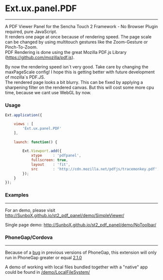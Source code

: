 Ext.ux.panel.PDF
===============
---
A PDF Viewer Panel for the Sencha Touch 2 Framework - No Browser Plugin required, pure JavaScript.  
It renders one page at once because of rendering speed. The page scale can be changed by using multitouch gestures like the Zoom-Gesture or Pinch-To-Zoom.  
PDF Rendering is done using the great Mozilla PDF.js Library (<a href="https://github.com/mozilla/pdf.js">https://github.com/mozilla/pdf.js</a>).

By now the rendering speed isn´t very good. Take care by changing the maxPageScale config! I hope this is getting better with future development of mozilla´s PDF.JS.   
The rendered page looks a bit blurry. This can be fixed by applying a sharpening filter on the rendered canvas. But this will cost some more cpu time, because we cant use WebGL by now.
    
    
    
### Usage ###

```javascript
Ext.application({

    views : [
        'Ext.ux.panel.PDF'
    ],
    
    launch: function() {
        
        Ext.Viewport.add({
            xtype     : 'pdfpanel',
            fullscreen: true,
            layout    : 'fit',
            src       : 'http://cdn.mozilla.net/pdfjs/tracemonkey.pdf', // URL to the PDF - Same Domain or Server with CORS Support
        });
    }
});
```
    
### Examples ###
---
For an demo, please visit <a href="http://SunboX.github.io/st2_pdf_panel/demo/SimpleViewer/">http://SunboX.github.io/st2_pdf_panel/demo/SimpleViewer/</a>  

Single page demo: <a href="http://SunboX.github.io/st2_pdf_panel/demo/NoToolbar/">http://SunboX.github.io/st2_pdf_panel/demo/NoToolbar/</a>  
    
    
    
### PhoneGap/Cordova ###
---
Because of a [bug](https://issues.apache.org/jira/browse/CB-1380) in previous versions of PhoneGap, this extension will only run in PhoneGap greater or equal [2.1.0](https://issues.apache.org/jira/browse/CB/fixforversion/12322462)

A demo of working with local files bundled together with a "native" app could be found in [/demo/LocalFileSystem/](https://github.com/SunboX/st2_pdf_panel/tree/master/demo/LocalFileSystem)
